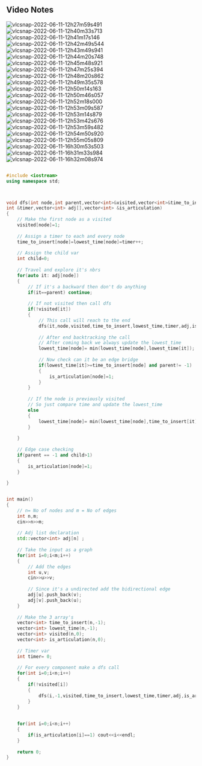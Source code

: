 ## Video Notes

![vlcsnap-2022-06-11-12h27m59s491](https://user-images.githubusercontent.com/37560890/173185741-0a5491d7-a725-4b6b-bedb-62e6702c934d.png)
![vlcsnap-2022-06-11-12h40m33s713](https://user-images.githubusercontent.com/37560890/173185744-adf5b97f-ca96-443b-ad91-2f616b4b2e11.png)
![vlcsnap-2022-06-11-12h41m17s146](https://user-images.githubusercontent.com/37560890/173185745-04004e9f-87b1-488b-9fc4-0e9aa4ef3bc0.png)
![vlcsnap-2022-06-11-12h42m49s544](https://user-images.githubusercontent.com/37560890/173185746-6dc956af-b8d5-4776-a389-862db8e10246.png)
![vlcsnap-2022-06-11-12h43m49s941](https://user-images.githubusercontent.com/37560890/173185748-bf4b9a15-7c12-4e77-b439-5fabc063781e.png)
![vlcsnap-2022-06-11-12h44m20s748](https://user-images.githubusercontent.com/37560890/173185749-9f11643b-1981-4069-aea4-7f7f4dded3ae.png)
![vlcsnap-2022-06-11-12h45m48s921](https://user-images.githubusercontent.com/37560890/173185750-0e1acadc-2854-4dcc-9251-25f88b905900.png)
![vlcsnap-2022-06-11-12h47m25s394](https://user-images.githubusercontent.com/37560890/173185751-675660a2-abc3-4170-bcda-f951a2643b3a.png)
![vlcsnap-2022-06-11-12h48m20s862](https://user-images.githubusercontent.com/37560890/173185752-e6e0e55e-7d68-4f32-9f89-7c0385f9ad82.png)
![vlcsnap-2022-06-11-12h49m35s578](https://user-images.githubusercontent.com/37560890/173185754-3d21ca34-a299-4321-a1b6-a3d9f7e4680c.png)
![vlcsnap-2022-06-11-12h50m14s163](https://user-images.githubusercontent.com/37560890/173185755-78becf19-4cfc-46bb-8c13-c66e35f71396.png)
![vlcsnap-2022-06-11-12h50m46s057](https://user-images.githubusercontent.com/37560890/173185756-3e6a7367-a68f-4013-b7d0-c2627675670c.png)
![vlcsnap-2022-06-11-12h52m18s000](https://user-images.githubusercontent.com/37560890/173185758-b5f4b561-3c72-4618-84bd-fb9cbe6d568b.png)
![vlcsnap-2022-06-11-12h53m09s587](https://user-images.githubusercontent.com/37560890/173185759-9aa60928-54a3-4ed2-bfdb-4a35ea37b652.png)
![vlcsnap-2022-06-11-12h53m14s879](https://user-images.githubusercontent.com/37560890/173185760-682f24e1-e388-43fa-b00c-5abe0ea7f950.png)
![vlcsnap-2022-06-11-12h53m42s676](https://user-images.githubusercontent.com/106215989/173185780-4fa1bdcc-ab66-4719-8c7b-f1585c708739.png)
![vlcsnap-2022-06-11-12h53m59s482](https://user-images.githubusercontent.com/106215989/173185782-1623cecc-daa6-4296-8f6f-573539e8e224.png)
![vlcsnap-2022-06-11-12h54m50s920](https://user-images.githubusercontent.com/106215989/173185783-73dddfac-751b-47be-a3d5-94ec2e40cbac.png)
![vlcsnap-2022-06-11-12h55m05s809](https://user-images.githubusercontent.com/106215989/173185784-9610ec11-24b9-4569-b1da-b26e2bf54961.png)
![vlcsnap-2022-06-11-16h30m53s503](https://user-images.githubusercontent.com/106215989/173185785-d790f051-9da8-45d2-813c-48e27848ddea.png)
![vlcsnap-2022-06-11-16h31m33s984](https://user-images.githubusercontent.com/106215989/173185786-d525b7e9-b4bb-4a7e-9f2f-f9941e38e155.png)
![vlcsnap-2022-06-11-16h32m08s974](https://user-images.githubusercontent.com/106215989/173185787-0628d7b1-7c8a-4115-9be5-e776e112679f.png)

```cpp

#include <iostream>
using namespace std;



void dfs(int node,int parent,vector<int>&visited,vector<int>&time_to_insert,vector<int>&lowest_time,
int &timer,vector<int> adj[],vector<int> &is_articulation)
{
    // Make the first node as a visited
    visited[node]=1;
    
    // Assign a timer to each and every node
    time_to_insert[node]=lowest_time[node]=timer++;
    
    // Assign the child var
    int child=0;
    
    // Travel and explore it's nbrs
    for(auto it: adj[node])
    {
        // If it's a backward then don't do anything
        if(it==parent) continue;
        
        // If not visited then call dfs
        if(!visited[it])
        {
            // This call will reach to the end 
            dfs(it,node,visited,time_to_insert,lowest_time,timer,adj,is_articulation);
            
            // After end backtracking the call
            // After coming back we always update the lowest_time
            lowest_time[node]= min(lowest_time[node],lowest_time[it]);
            
            // Now check can it be an edge bridge
            if(lowest_time[it]>=time_to_insert[node] and parent!= -1)
            {
                is_articulation[node]=1;
            }
        }
        
        // If the node is previously visited
        // So just compare time and update the lowest_time
        else
        {
            lowest_time[node]= min(lowest_time[node],time_to_insert[it]);
        }
        
    }
    
    // Edge case checking
    if(parent == -1 and child>1)
    {
        is_articulation[node]=1;
    }
    
}


int main()
{
    // n= No of nodes and m = No of edges
    int n,m;
    cin>>n>>m;
    
    // Adj list declaration
    std::vector<int> adj[n] ;
    
    // Take the input as a graph
    for(int i=0;i<m;i++)
    {
        // Add the edges
        int u,v;
        cin>>u>>v;
        
        // Since it's a undirected add the bidirectional edge
        adj[u].push_back(v);
        adj[v].push_back(u);
    }
    
    // Make the 3 array's
    vector<int> time_to_insert(n,-1);
    vector<int> lowest_time(n,-1);
    vector<int> visited(n,0);
    vector<int> is_articulation(n,0);
    
    // Timer var
    int timer= 0;
    
    // For every component make a dfs call
    for(int i=0;i<n;i++)
    {
        if(!visited[i])
        {
            dfs(i,-1,visited,time_to_insert,lowest_time,timer,adj,is_articulation);
        }
    }
    
    
    for(int i=0;i<n;i++)
    {
        if(is_articulation[i]==1) cout<<i<<endl;
    }
    
    return 0;
}


```
